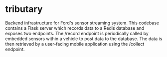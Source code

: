 # tributary
Backend infrastructure for Ford's sensor streaming system. This codebase contains a Flask server which records data to a Redis database and exposes two endpoints. The /record endpoint is periodically called by embedded sensors within a vehicle to post data to the database. The data is then retrieved by a user-facing mobile application using the /collect endpoint.
